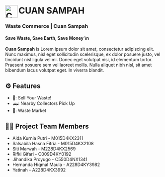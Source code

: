 # <img align="left" alt="Cuan Sampah" title="cuan sampah" width="40px" src="https://github.com/hiqmalism/Cuan-Sampah/blob/master/app/src/main/res/drawable/logo_app.png"/></a>CUAN SAMPAH 

### Waste Commerce | Cuan Sampah
 
#### Save Waste, Save Earth, Save Money \n

**Cuan Sampah** is Lorem ipsum dolor sit amet, consectetur adipiscing elit. Nunc maximus, nisl eget sollicitudin scelerisque, ex dolor posuere justo, vel tincidunt nisl ligula vel mi. Donec eget volutpat nisi, id elementum tortor. Praesent posuere sem vel laoreet mollis. Nulla aliquet nibh nisl, sit amet bibendum lacus volutpat eget. In viverra blandit.

## :gear: Features
- 💸: Sell Your Waste!
- 🛻: Nearby Collectors Pick Up
- 🛒: Waste Market

## :technologist: Project Team Members
- Alda Kurnia Putri - M015D4KX2311
- Salsabila Hasna Fitria - M015D4KX2108
- Siti Marwah - M228D4KX2569
- Rifki Gifari - C009D4KY0192
- Jihandika Proyugo - C550D4NX1341
- Hernanda Hiqmal Maula - A228D4KY3982
- Yatinah - A228D4KX3992
